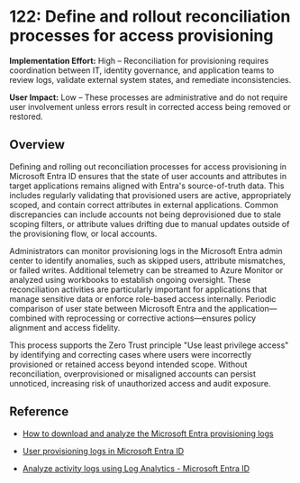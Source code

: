 # 122: Define and rollout reconciliation processes for access provisioning

**Implementation Effort:** High – Reconciliation for provisioning requires coordination between IT, identity governance, and application teams to review logs, validate external system states, and remediate inconsistencies.

**User Impact:** Low – These processes are administrative and do not require user involvement unless errors result in corrected access being removed or restored.

## Overview

Defining and rolling out reconciliation processes for access provisioning in Microsoft Entra ID ensures that the state of user accounts and attributes in target applications remains aligned with Entra's source-of-truth data. This includes regularly validating that provisioned users are active, appropriately scoped, and contain correct attributes in external applications. Common discrepancies can include accounts not being deprovisioned due to stale scoping filters, or attribute values drifting due to manual updates outside of the provisioning flow, or local accounts.

Administrators can monitor provisioning logs in the Microsoft Entra admin center to identify anomalies, such as skipped users, attribute mismatches, or failed writes. Additional telemetry can be streamed to Azure Monitor or analyzed using workbooks to establish ongoing oversight. These reconciliation activities are particularly important for applications that manage sensitive data or enforce role-based access internally. Periodic comparison of user state between Microsoft Entra and the application—combined with reprocessing or corrective actions—ensures policy alignment and access fidelity.

This process supports the Zero Trust principle "Use least privilege access" by identifying and correcting cases where users were incorrectly provisioned or retained access beyond intended scope. Without reconciliation, overprovisioned or misaligned accounts can persist unnoticed, increasing risk of unauthorized access and audit exposure.

## Reference

* [How to download and analyze the Microsoft Entra provisioning logs](https://learn.microsoft.com/entra/identity/monitoring-health/howto-analyze-provisioning-logs)

* [User provisioning logs in Microsoft Entra ID](https://learn.microsoft.com/entra/identity/monitoring-health/concept-provisioning-logs)

* [Analyze activity logs using Log Analytics - Microsoft Entra ID](https://learn.microsoft.com/entra/identity/monitoring-health/howto-analyze-activity-logs-log-analytics)
